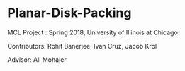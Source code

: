# Planar-Disk-Packing

MCL Project : Spring 2018, University of Illinois at Chicago

Contributors: Rohit Banerjee, Ivan Cruz, Jacob Krol
  
Advisor: Ali Mohajer
